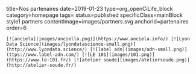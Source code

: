 title=Nos partenaires
date=2019-01-23
type=org_openCiLife_block
category=homepage
tags=
status=published
specificClass=mainBlock style1 partners
contentImage=images/partners.svg
anchorId=partenaires
order=6
~~~~~~
[![anciela](images/anciella.png)](https://www.anciela.info/) [![Lyon Data Science](images/lyondatascience-small.png)](http://www.lyondata.science/) [![label adn](images/adn-small.png)](ttps://www.label-adn.com/) [![LE 101](images/101.png)](https://www.le-101.fr/) [![atelier soude](images/ateliersoude.png)](http://atelier-soude.fr/)
